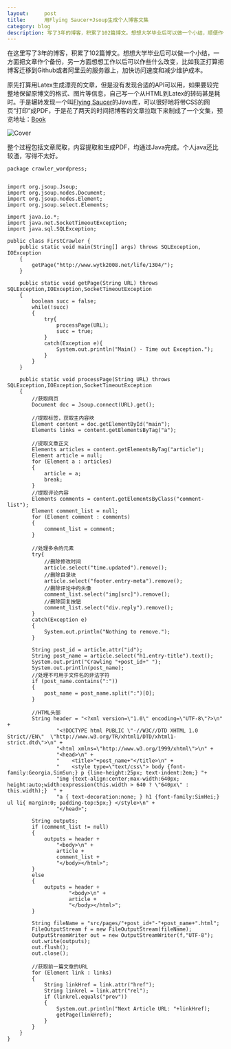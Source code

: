 ```yaml
---
layout:     post
title:      用Flying Saucer+Jsoup生成个人博客文集
category: blog
description: 写了3年的博客，积累了102篇博文。想想大学毕业后可以做一个小结，顺便作一些迁移博客的前期准备。
---
```


在这里写了3年的博客，积累了102篇博文。想想大学毕业后可以做一个小结，一方面把文章作个备份，另一方面想想工作以后可以作些什么改变，比如我正打算把博客迁移到Github或者阿里云的服务器上，加快访问速度和减少维护成本。

原先打算用Latex生成漂亮的文章，但是没有发现合适的API可以用，如果要较完整地保留原博文的格式、图片等信息，自己写一个从HTML到Latex的转码甚是耗时。于是辗转发现一个叫[Flying Saucer](http://code.google.com/p/flying-saucer/)的Java库，可以很好地将带CSS的网页“打印”成PDF，于是花了两天的时间把博客的文章拉取下来制成了一个文集，预览地址：[Book](http://www.wytk2008.net/wordpress/wp-content/uploads/2014/06/Book.pdf)

![Cover](http://www.wytk2008.net/wordpress/wp-content/uploads/2014/06/IMG_0996-1024x768.jpg)

整个过程包括文章爬取，内容提取和生成PDF，均通过Java完成。个人java还比较渣，写得不太好。

	package crawler_wordpress;


	import org.jsoup.Jsoup;
	import org.jsoup.nodes.Document;
	import org.jsoup.nodes.Element;
	import org.jsoup.select.Elements;

	import java.io.*;
	import java.net.SocketTimeoutException;
	import java.sql.SQLException;

	public class FirstCrawler {
	    public static void main(String[] args) throws SQLException, IOException
	    {
	        getPage("http://www.wytk2008.net/life/1304/");
	    }

	    public static void getPage(String URL) throws SQLException,IOException,SocketTimeoutException
	    {
	        boolean succ = false;
	        while(!succ)
	        {
	            try{
	                processPage(URL);
	                succ = true;
	            }
	            catch(Exception e){
	                System.out.println("Main() - Time out Exception.");
	            }
	        }
	    }

	    public static void processPage(String URL) throws SQLException,IOException,SocketTimeoutException
	    {
	        //获取网页
	        Document doc = Jsoup.connect(URL).get();

	        //提取标签，获取主内容块
	        Element content = doc.getElementById("main");
	        Elements links = content.getElementsByTag("a");

	        //提取文章正文
	        Elements articles = content.getElementsByTag("article");
	        Element article = null;
	        for (Element a : articles)
	        {
	            article = a;
	            break;
	        }
	        //提取评论内容
	        Elements comments = content.getElementsByClass("comment-list");
	        Element comment_list = null;
	        for (Element comment : comments)
	        {
	            comment_list = comment;
	        }

	        //处理多余的元素
	        try{
	            //删除修改时间
	            article.select("time.updated").remove();
	            //删除目录块
	            article.select("footer.entry-meta").remove();
	            //删除评论中的头像
	            comment_list.select("img[src]").remove();
	            //删除回复按钮
	            comment_list.select("div.reply").remove();
	        }
	        catch(Exception e)
	        {
	            System.out.println("Nothing to remove.");
	        }

	        String post_id = article.attr("id");
	        String post_name = article.select("h1.entry-title").text();
	        System.out.print("Crawling "+post_id+" ");
	        System.out.println(post_name);
	        //处理不可用于文件名的非法字符
	        if (post_name.contains(":"))
	        {
	            post_name = post_name.split(":")[0];
	        }

	        //HTML头部
	        String header = "<?xml version=\"1.0\" encoding=\"UTF-8\"?>\n" +
	                "<!DOCTYPE html PUBLIC \"-//W3C//DTD XHTML 1.0 Strict//EN\"  \"http://www.w3.org/TR/xhtml1/DTD/xhtml1-strict.dtd\">\n" +
	                "<html xmlns=\"http://www.w3.org/1999/xhtml\">\n" +
	                "<head>\n" +
	                "    <title>"+post_name+"</title>\n" +
	                "    <style type=\"text/css\"> body {font-family:Georgia,SimSun;} p {line-height:25px; text-indent:2em;} "+
	                "img {text-align:center;max-width:640px; height:auto;width:expression(this.width > 640 ? \"640px\" : this.width);}  " +
	                "a { text-decoration:none; } h1 {font-family:SimHei;} ul li{ margin:0; padding-top:5px;} </style>\n" +
	                "</head>";

	        String outputs;
	        if (comment_list != null)
	        {
	            outputs = header +
	                "<body>\n" +
	                article +
	                comment_list +
	                "</body></html>";
	        }
	        else
	        {
	            outputs = header +
	                    "<body>\n" +
	                    article +
	                    "</body></html>";
	        }

	        String fileName = "src/pages/"+post_id+"-"+post_name+".html";
	        FileOutputStream f = new FileOutputStream(fileName);
	        OutputStreamWriter out = new OutputStreamWriter(f,"UTF-8");
	        out.write(outputs);
	        out.flush();
	        out.close();

	        //获取前一篇文章的URL
	        for (Element link : links)
	        {
	            String linkHref = link.attr("href");
	            String linkrel = link.attr("rel");
	            if (linkrel.equals("prev"))
	            {
	                System.out.println("Next Article URL: "+linkHref);
	                getPage(linkHref);
	            }
	        }
	    }
	}
